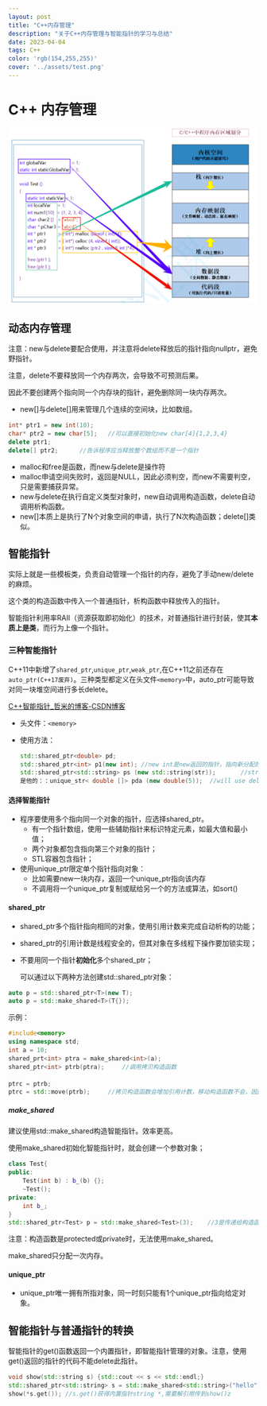 ```yaml
---
layout: post
title: "C++内存管理"
description: "关于C++内存管理与智能指针的学习与总结"
date: 2023-04-04
tags: C++
color: 'rgb(154,255,255)'
cover: '../assets/test.png'
---
```


# C++ 内存管理

![img](内存管理.assets/db5211dd5c2042df892c7e6a12c58313.png)

## 动态内存管理

注意：new与delete要配合使用，并注意将delete释放后的指针指向nullptr，避免野指针。

注意，delete不要释放同一个内存两次，会导致不可预测后果。

因此不要创建两个指向同一个内存块的指针，避免删除同一块内存两次。

* new[]与delete[]用来管理几个连续的空间块，比如数组。

```c++
int* ptr1 = new int(10);
char* ptr2 = new char[5];	//可以直接初始化new char[4]{1,2,3,4}
delete ptr1;
delete[] ptr2;		//告诉程序应当释放整个数组而不是一个指针
```

* malloc和free是函数，而new与delete是操作符
* malloc申请空间失败时，返回是NULL，因此必须判空，而new不需要判空，只是需要捕获异常。
* new与delete在执行自定义类型对象时，new自动调用构造函数，delete自动调用析构函数。
* new[]本质上是执行了N个对象空间的申请，执行了N次构造函数；delete[]类似。

## 智能指针

实际上就是一些模板类，负责自动管理一个指针的内存，避免了手动new/delete的麻烦。

这个类的构造函数中传入一个普通指针，析构函数中释放传入的指针。

智能指针利用率RAII（资源获取即初始化）的技术，对普通指针进行封装，使其**本质上是类**，而行为上像一个指针。

### 三种智能指针

C++11中新增了`shared_ptr`,`unique_ptr`,`weak_ptr`,在C++11之前还存在`auto_ptr(C++17废弃)`。三种类型都定义在头文件`<memory>`中，auto_ptr可能导致对同一块堆空间进行多长delete。

[C++智能指针_哲米的博客-CSDN博客](https://blog.csdn.net/liqingbing12/article/details/107395954)

* 头文件：`<memory>`

* 使用方法：

  ```c++
  std::shared_ptr<double> pd;
  std::shared_ptr<int> p1(new int);	//new int是new返回的指针，指向新分配的内存块。
  std::shared_ptr<std::string> ps (new std::string(str));		//string str = "test";
  是他的：：unique_str< double []> pda (new double(5));	//will use delete []
  ```

#### 选择智能指针

* 程序要使用多个指向同一个对象的指针，应选择shared_ptr。
  * 有一个指针数组，使用一些辅助指针来标识特定元素，如最大值和最小值；
  * 两个对象都包含指向第三个对象的指针；
  * STL容器包含指针；
* 使用unique_ptr限定单个指针指向对象：
  * 比如需要new一块内存，返回一个unique_ptr指向该内存
  * 不调用将一个unique_ptr复制或赋给另一个的方法或算法，如sort()

#### shared_ptr

* shared_ptr多个指针指向相同的对象，使用引用计数来完成自动析构的功能；

* shared_ptr的引用计数是线程安全的，但其对象在多线程下操作要加锁实现；

* 不要用同一个指针**初始化**多个shared_ptr；

  可以通过以下两种方法创建std::shared_ptr对象：

```c++
auto p = std::shared_ptr<T>(new T);
auto p = std::make_shared<T>(T{});
```

示例：

```c++
#include<memory>
using namespace std;
int a = 10;
shared_prt<int> ptra = make_shared<int>(a);
shared_ptr<int> ptrb(ptra);		//调用拷贝构造函数

ptrc = ptrb;
ptrc = std::move(ptrb);		//拷贝构造函数会增加引用计数，移动构造函数不会，因此建议使用移动构造函数。
```

##### make_shared

建议使用std::make_shared构造智能指针。效率更高。

使用make_shared初始化智能指针时，就会创建一个参数对象；

```c++
class Test{
public:
	Test(int b) : b_(b) {};
	~Test();
private:
	int b_;
}
std::shared_ptr<Test> p = std::make_shared<Test>(3);	//3是传递给构造函数的参数
```

注意：构造函数是protected或private时，无法使用make_shared。

make_shared只分配一次内存。

#### unique_ptr

* unique_ptr唯一拥有所指对象，同一时刻只能有1个unique_ptr指向给定对象。

  

## 智能指针与普通指针的转换

智能指针的get()函数返回一个内置指针，即智能指针管理的对象。注意，使用get()返回的指针的代码不能delete此指针。

```c++
void show(std::string s) {std::cout << s << std::endl;}
std::shared_ptr<std::string> s = std::make_shared<std::string>("hello");
show(*s.get());	//s.get()获得内置指针string *,需要解引用传到show()z
```

